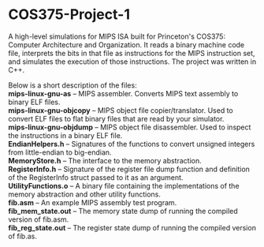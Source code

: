 # COS375-Project-1

A high-level simulations for MIPS ISA built for Princeton's COS375: Computer Architecture and Organization. It reads a binary machine code file, interprets the bits in that file as instructions for the MIPS instruction set, and simulates the execution of those instructions. The project was written in C++. 

Below is a short description of the files:  
  **mips-linux-gnu-as** – MIPS assembler. Converts MIPS text assembly to binary ELF files.  
  **mips-linux-gnu-objcopy** – MIPS object file copier/translator. Used to convert ELF files to flat binary files that are read by your simulator.  
  **mips-linux-gnu-objdump** – MIPS object file disassembler. Used to inspect the instructions in a binary ELF file.  
  **EndianHelpers.h** – Signatures of the functions to convert unsigned integers from little-endian to big-endian.  
  **MemoryStore.h** – The interface to the memory abstraction.  
  **RegisterInfo.h** – Signature of the register file dump function and definition of the RegisterInfo struct passed to it as an argument.  
  **UtilityFunctions.o** – A binary file containing the implementations of the memory abstraction and other utility functions.  
  **fib.asm** – An example MIPS assembly test program.  
  **fib_mem_state.out** – The memory state dump of running the compiled version of fib.asm.  
  **fib_reg_state.out** – The register state dump of running the compiled version of fib.as.
